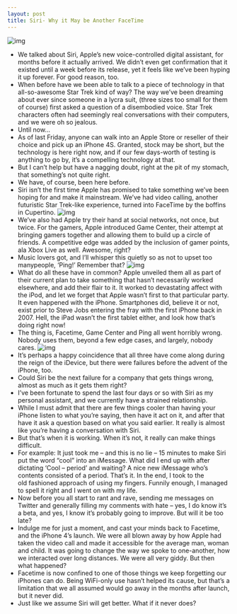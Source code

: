 ```yaml
---
layout: post
title: Siri- Why it May be Another FaceTime
---
```

![img](http://media.idownloadblog.com/wp-content/uploads/2011/10/Siri-cross.jpg)
* We talked about Siri, Apple’s new voice-controlled digital assistant, for months before it actually arrived. We didn’t even get confirmation that it existed until a week before its release, yet it feels like we’ve been hyping it up forever. For good reason, too.
* When before have we been able to talk to a piece of technology in that all-so-awesome Star Trek kind of way? The way we’ve been dreaming about ever since someone in a lycra suit, (three sizes too small for them of course) first asked a question of a disembodied voice. Star Trek characters often had seemingly real conversations with their computers, and we were oh so jealous.
* Until now…
* As of last Friday, anyone can walk into an Apple Store or reseller of their choice and pick up an iPhone 4S. Granted, stock may be short, but the technology is here right now, and if our few days-worth of testing is anything to go by, it’s a compelling technology at that.
* But I can’t help but have a nagging doubt, right at the pit of my stomach, that something’s not quite right.
* We have, of course, been here before.
* Siri isn’t the first time Apple has promised to take something we’ve been hoping for and make it mainstream. We’ve had video calling, another futuristic Star Trek-like experience, turned into FaceTime by the boffins in Cupertino.
![img](http://media.idownloadblog.com/wp-content/uploads/2011/10/game-center.jpeg)
* We’ve also had Apple try their hand at social networks, not once, but twice. For the gamers, Apple introduced Game Center, their attempt at bringing gamers together and allowing them to build up a circle of friends. A competitive edge was added by the inclusion of gamer points, ala Xbox Live as well. Awesome, right?
* Music lovers got, and I’ll whisper this quietly so as not to upset too manypeople, ‘Ping!’ Remember that?
![img](http://media.idownloadblog.com/wp-content/uploads/2011/10/ping.jpeg)
* What do all these have in common? Apple unveiled them all as part of their current plan to take something that hasn’t necessarily worked elsewhere, and add their flair to it. It worked to devastating affect with the iPod, and let we forget that Apple wasn’t first to that particular party. It even happened with the iPhone. Smartphones did, believe it or not, exist prior to Steve Jobs entering the fray with the first iPhone back in 2007. Hell, the iPad wasn’t the first tablet either, and look how that’s doing right now!
* The thing is, Facetime, Game Center and Ping all went horribly wrong. Nobody uses them, beyond a few edge cases, and largely, nobody cares.
![img](http://media.idownloadblog.com/wp-content/uploads/2011/10/facetime_views_20110720.png)
* It’s perhaps a happy coincidence that all three have come along during the reign of the iDevice, but there were failures before the advent of the iPhone, too.
* Could Siri be the next failure for a company that gets things wrong, almost as much as it gets them right?
* I’ve been fortunate to spend the last four days or so with Siri as my personal assistant, and we currently have a strained relationship.
* While I must admit that there are few things cooler than having your iPhone listen to what you’re saying, then have it act on it, and after that have it ask a question based on what you said earlier. It really is almost like you’re having a conversation with Siri.
* But that’s when it is working. When it’s not, it really can make things difficult.
* For example: It just took me – and this is no lie – 15 minutes to make Siri put the word “cool” into an iMessage. What did I end up with after dictating ‘Cool – period’ and waiting? A nice new iMessage who’s contents consisted of a period. That’s it. In the end, I took to the old fashioned approach of using my fingers. Funnily enough, I managed to spell it right and I went on with my life.
* Now before you all start to rant and rave, sending me messages on Twitter and generally filling my comments with hate – yes, I do know it’s a beta, and yes, I know it’s probably going to improve. But will it be too late?
* Indulge me for just a moment, and cast your minds back to Facetime, and the iPhone 4’s launch. We were all blown away by how Apple had taken the video call and made it accessible for the average man, woman and child. It was going to change the way we spoke to one-another, how we interacted over long distances. We were all very giddy. But then what happened?
* Facetime is now confined to one of those things we keep forgetting our iPhones can do. Being WiFi-only use hasn’t helped its cause, but that’s a limitation that we all assumed would go away in the months after launch, but it never did.
* Just like we assume Siri will get better. What if it never does?

